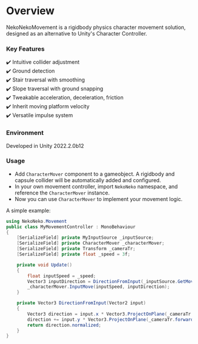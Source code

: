 # Overview #
NekoNekoMovement is a rigidbody physics character movement solution, designed as an alternative to Unity's Character Controller.

### Key Features ###
:heavy_check_mark: Intuitive collider adjustment  
:heavy_check_mark: Ground detection  
:heavy_check_mark: Stair traversal with smoothing  
:heavy_check_mark: Slope traversal with ground snapping  
:heavy_check_mark: Tweakable acceleration, deceleration, friction  
:heavy_check_mark: Inherit moving platform velocity  
:heavy_check_mark: Versatile impulse system  

### Environment ###

Developed in Unity 2022.2.0b12

### Usage ###

- Add `CharacterMover` component to a gameobject. A rigidbody and capsule collider will be automatically added and configured.
- In your own movement controller, import `NekoNeko` namespace, and reference the `CharacterMover` instance.
- Now you can use `CharacterMover` to implement your movement logic.

A simple example:
```csharp
using NekoNeko.Movement
public class MyMovementController : MonoBehaviour
{
    [SerializeField] private MyInputSource _inputSource;
    [SerializeField] private CharacterMover _characterMover;
    [SerializeField] private Transform _cameraTr;
    [SerializeField] private float _speed = 3f;

    private void Update()
    {
        float inputSpeed = _speed;
        Vector3 inputDirection = DirectionFromInput(_inputSource.GetMovementInput());
        _characterMover.InputMove(inputSpeed, inputDirection);
    }

    private Vector3 DirectionFromInput(Vector2 input)
    {
        Vector3 direction = input.x * Vector3.ProjectOnPlane(_cameraTr.right, Vector3.up);
        direction += input.y * Vector3.ProjectOnPlane(_cameraTr.forward, Vector3.up);
        return direction.normalized;
    }
}
```